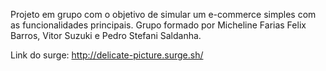 Projeto em grupo com o objetivo de simular um e-commerce simples com as funcionalidades principais. 
Grupo formado por Micheline Farias Felix Barros, Vitor Suzuki e Pedro Stefani Saldanha.

Link do surge:
http://delicate-picture.surge.sh/

